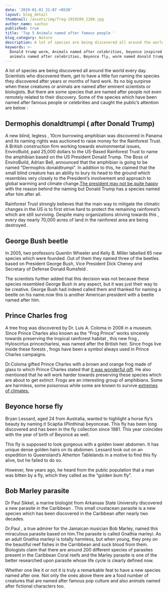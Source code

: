 ```yaml
---
date: '2019-01-01 21:07 +0530'
layout: blog_detail
thumbnail: /assets/img/frog-1919289_1280.jpg
author_name: sachin
published: true
title: 'Top 5 Animals named after famous people '
blog_category: Nature
description: A lot of species are being discovered all around the world every day...
keywords: >-
  Donald trump worm, Animals named after celebrities, beyonce inspired fly,
  animals named after celebrities, Beyonce fly, worm named donald trump
---
```

A lot of species are being discovered all around the world every day. Scientists who discovered them, get to have a little fun naming the species they discovered after years or months of hard work. Its no big surpirse when these creatures or animals are named after eminent scientists or biologists. But there are some species that are named after people not even remotely related to their discovery. Some of the species which have been named after famous people or celebrities and caught the public’s attention are below :

## Dermophis donaldtrumpi ( after Donald Trump)
A new blind, legless , 10cm  burrowing amphibian was discovered in Panama and its naming rights was auctioned to raise money for the Rainforest Trust. A British construction firm working towards environmental issues, EnviroBuild, paid 25,000 dollars to the US-Based Rainforest Trust to name the amphibian based on the US President Donald Trump.
The Boss of EnviroBuild, Adrian Bell, announced that the amphibian is going to be named “Dermophis donaldtrumpi”. In addition to this, he claimed that the small blind creature has an ability to bury its head to the ground which resembles very closely to the President’s involvement and approach to global warming and climate change.[The president may not be quite happy](https://www.livescience.com/64352-blind-trump-worm.html) with the reason behind the naming but Donald Trump has a species named after him after all.

Rainforest Trust strongly believes that the main way to mitigate the climatic changes in the US is to first strive hard to protect the remaining rainforest’s which are still surviving. Despite many organizations striving towards this , every day nearly 70,000 acres of land in the rainforest area are being destroyed .

## George Bush beetle

In 2005, two professors Quentin Wheeler and Kelly B. Miller labelled 65 new species which were founded. Out of them they named three of the beetles based on President George Bush, Vice President Dick Cheney and Secretary of Defense Donald Rumsfeld .

The scientists further added that this decision was not because these species resembled George Bush in any aspect, but it was just their way to be creative. George Bush had indeed called them and thanked for naming a beetle on his name.now this is another American president with a beetle named after him.

## Prince Charles frog


A tree frog was discovered by Dr. Luis A. Coloma in 2008 in a museum. Since Prince Charles also known as the “Frog Prince” works sincerely towards preserving the tropical rainforest habitat , this new frog , Hyloscirtus princecharlesi, was named after the British heir. Since frogs live inside these forests , frogs have been a symbol always used in Prince Charles campaigns.

Dr.Coloma gifted Prince Charles with a brown and orange frog made of glass to which Prince Charles stated that [it was wonderful gift](https://www.hellomagazine.com/royalty/201207068577/prince-charles-wwf-frog/). He also mentioned that he will work harder towards preserving these species which are about to get extinct. Frogs are an interesting group of amphibians. Some are harmless, some poisonous while some are known to survive [extremes of climates.](https://www.toknowisgood.com/2019/01/04/animals-that-don-t-drink-water.html)

## Beyonce horse fly
Bryan Lessard, aged 24 from Australia, wanted to highlight a horse fly’s beauty by naming it Scaptia (Plinthina) beyonceae. This fly has been long discovered and has been in the fly collection since 1981. This year coincides with the year of birth of Beyoncé as well.

This fly is supposed to look gorgeous with a golden lower abdomen. It has unique dense golden hairs on its abdomen. Lessard took out on an expedition to Queensland’s Atherton Tablelands in a motive to find this fly alive, but he failed to do so. 

However, few years ago, he heard from the public population that a man was bitten by a fly, which they called as the “golden bum fly”.

## Bob Marley parasite

Dr Paul Sikkel, a marine biologist from Arkansas State University discovered a new parasite in the Caribbean . This small crustacean parasite is a new species which has been discovered in the Caribbean after nearly two decades.

Dr.Paul , a true admirer for the Jamaican musician Bob Marley, named this miraculous parasite based on him.The parasite is called Gnathia marleyi. As an adult Gnathia marleyi is totally harmless, but when young, they prey on the beautiful reef fishes in the Carribbean and suck blood from them. Biologists claim that there are around 200 different species of parasites present in the Caribbean Coral reefs and the Marley parasite is one of the better researched upon parasite whose life cycle is clearly defined now.

Whether one like it or not it is truly a remarkable feat to have a new species named after one. Not only the ones above there are a food number of creatures that are named after famous pop culture and also animals named after fictional characters too.

